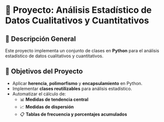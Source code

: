 # 🧮 Proyecto: Análisis Estadístico de Datos Cualitativos y Cuantitativos

## 📘 Descripción General
Este proyecto implementa un conjunto de clases en **Python** para el análisis estadístico de datos cualitativos y cuantitativos.

## 🧠 Objetivos del Proyecto
- Aplicar **herencia**, **polimorfismo** y **encapsulamiento** en Python.  
- Implementar **clases reutilizables** para análisis estadístico.  
- Automatizar el cálculo de:
  - 📊 **Medidas de tendencia central** 
  - 📈 **Medidas de dispersión**
  - 📋 **Tablas de frecuencia y porcentajes acumulados**
